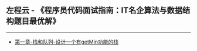 ## 左程云 - 《程序员代码面试指南：IT名企算法与数据结构题目最优解》
---

+ [第一章-栈和队列-设计一个有getMin功能的栈](http://github.com/KevinsBobo/book_code/blob/master/01_stackandqueue_01_getMin.c)
